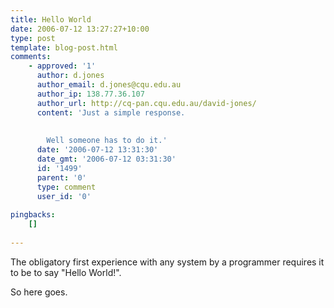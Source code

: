 ```yaml
---
title: Hello World
date: 2006-07-12 13:27:27+10:00
type: post
template: blog-post.html
comments:
    - approved: '1'
      author: d.jones
      author_email: d.jones@cqu.edu.au
      author_ip: 138.77.36.107
      author_url: http://cq-pan.cqu.edu.au/david-jones/
      content: 'Just a simple response.
    
    
        Well someone has to do it.'
      date: '2006-07-12 13:31:30'
      date_gmt: '2006-07-12 03:31:30'
      id: '1499'
      parent: '0'
      type: comment
      user_id: '0'
    
pingbacks:
    []
    
---
```

The obligatory first experience with any system by a programmer requires it to be to say "Hello World!".

So here goes.